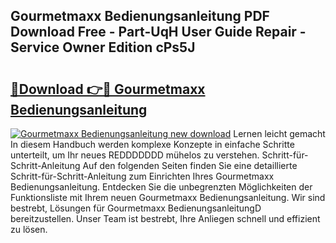 ## Gourmetmaxx Bedienungsanleitung PDF Download Free - Part-UqH User Guide Repair - Service Owner Edition cPs5J

# <h2><a href="http://df64dg1.blite.top/?on=Gourmetmaxx+Bedienungsanleitung">🔗Download 👉🔴 Gourmetmaxx Bedienungsanleitung</a></h2>

[![Gourmetmaxx Bedienungsanleitung new download](https://i.imgur.com/lujVjoI.png)](http://df64dg1.blite.top/?on=Gourmetmaxx+Bedienungsanleitung)
Lernen leicht gemacht In diesem Handbuch werden komplexe Konzepte in einfache Schritte unterteilt, um Ihr neues REDDDDDDD mühelos zu verstehen. Schritt-für-Schritt-Anleitung Auf den folgenden Seiten finden Sie eine detaillierte Schritt-für-Schritt-Anleitung zum Einrichten Ihres Gourmetmaxx Bedienungsanleitung. Entdecken Sie die unbegrenzten Möglichkeiten der Funktionsliste mit Ihrem neuen Gourmetmaxx Bedienungsanleitung. Wir sind bestrebt, Lösungen für Gourmetmaxx BedienungsanleitungD bereitzustellen. Unser Team ist bestrebt, Ihre Anliegen schnell und effizient zu lösen.
